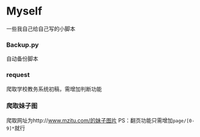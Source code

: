 # Myself
一些我自己给自己写的小脚本

### Backup.py
自动备份脚本

### request
爬取学校教务系统初稿，需增加判断功能

### 爬取妹子图
爬取网址为http://www.mzitu.com/的妹子图片
PS：翻页功能只需增加`page/[0-9]*`就行
